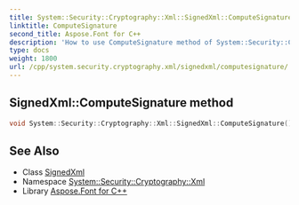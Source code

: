 ```yaml
---
title: System::Security::Cryptography::Xml::SignedXml::ComputeSignature method
linktitle: ComputeSignature
second_title: Aspose.Font for C++
description: 'How to use ComputeSignature method of System::Security::Cryptography::Xml::SignedXml class in C++.'
type: docs
weight: 1800
url: /cpp/system.security.cryptography.xml/signedxml/computesignature/
---
```

## SignedXml::ComputeSignature method




```cpp
void System::Security::Cryptography::Xml::SignedXml::ComputeSignature()
```

## See Also

* Class [SignedXml](../)
* Namespace [System::Security::Cryptography::Xml](../../)
* Library [Aspose.Font for C++](../../../)
